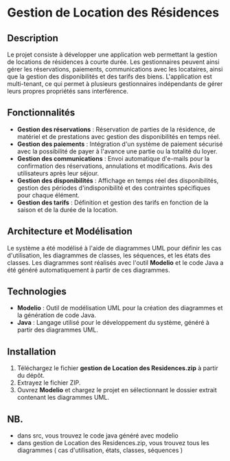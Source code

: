 # Gestion de Location des Résidences

## Description

Le projet consiste à développer une application web permettant la gestion de locations de résidences à courte durée. Les gestionnaires peuvent ainsi gérer les réservations, paiements, communications avec les locataires, ainsi que la gestion des disponibilités et des tarifs des biens. L'application est multi-tenant, ce qui permet à plusieurs gestionnaires indépendants de gérer leurs propres propriétés sans interférence.

## Fonctionnalités

- **Gestion des réservations** : Réservation de parties de la résidence, de matériel et de prestations avec gestion des disponibilités en temps réel.
- **Gestion des paiements** : Intégration d'un système de paiement sécurisé avec la possibilité de payer à l'avance une partie ou la totalité du loyer.
- **Gestion des communications** : Envoi automatique d'e-mails pour la confirmation des réservations, annulations et modifications. Avis des utilisateurs après leur séjour.
- **Gestion des disponibilités** : Affichage en temps réel des disponibilités, gestion des périodes d'indisponibilité et des contraintes spécifiques pour chaque élément.
- **Gestion des tarifs** : Définition et gestion des tarifs en fonction de la saison et de la durée de la location.

## Architecture et Modélisation

Le système a été modélisé à l'aide de diagrammes UML pour définir les cas d'utilisation, les diagrammes de classes, les séquences, et les états des classes. Les diagrammes sont réalisés avec l'outil **Modelio** et le code Java a été généré automatiquement à partir de ces diagrammes.

## Technologies

- **Modelio** : Outil de modélisation UML pour la création des diagrammes et la génération de code Java.
- **Java** : Langage utilisé pour le développement du système, généré à partir des diagrammes UML.

## Installation

1. Téléchargez le fichier **gestion de Location des Residences.zip** à partir du dépôt.
2. Extrayez le fichier ZIP.
3. Ouvrez **Modelio** et chargez le projet en sélectionnant le dossier extrait contenant les diagrammes UML.

## NB.
- dans src, vous trouvez le code java généré avec modelio
- dans gestion de Location des Residences.zip, vous trouvez tous les diagrammes ( cas d'utilisation, états, classes, séquences )
